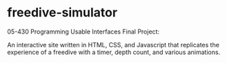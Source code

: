 # freedive-simulator

05-430 Programming Usable Interfaces Final Project: 

An interactive site written in HTML, CSS, and Javascript that replicates the experience of a freedive with a timer, depth count, and various animations. 
